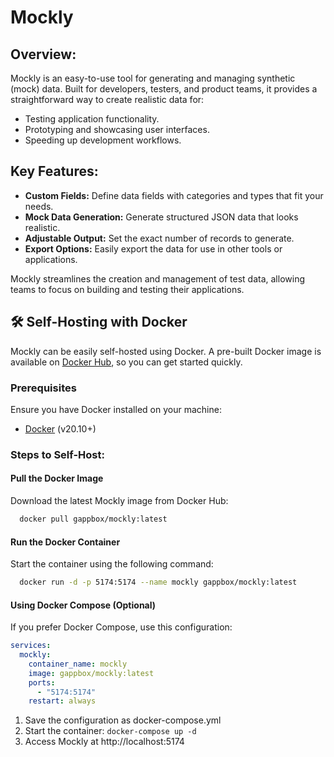 # Mockly

## Overview:

Mockly is an easy-to-use tool for generating and managing synthetic (mock) data. Built for developers, testers, and product teams, it provides a straightforward way to create realistic data for:

- Testing application functionality.
- Prototyping and showcasing user interfaces.
- Speeding up development workflows.

## Key Features:

- **Custom Fields:** Define data fields with categories and types that fit your needs.
- **Mock Data Generation:** Generate structured JSON data that looks realistic.
- **Adjustable Output:** Set the exact number of records to generate.
- **Export Options:** Easily export the data for use in other tools or applications.

Mockly streamlines the creation and management of test data, allowing teams to focus on building and testing their applications.

## 🛠️ Self-Hosting with Docker

Mockly can be easily self-hosted using Docker. A pre-built Docker image is available on [Docker Hub](https://hub.docker.com/r/gappbox/mockly), so you can get started quickly.

### Prerequisites

Ensure you have Docker installed on your machine:
- [Docker](https://docs.docker.com/get-docker/) (v20.10+)

### Steps to Self-Host:

#### Pull the Docker Image

Download the latest Mockly image from Docker Hub:

```bash
  docker pull gappbox/mockly:latest
```

#### Run the Docker Container

Start the container using the following command:

```bash
  docker run -d -p 5174:5174 --name mockly gappbox/mockly:latest
```

#### Using Docker Compose (Optional)

If you prefer Docker Compose, use this configuration:

```yaml
services:
  mockly:
    container_name: mockly
    image: gappbox/mockly:latest
    ports:
      - "5174:5174"
    restart: always
```
1.	Save the configuration as docker-compose.yml
2.	Start the container: `docker-compose up -d`
3.	Access Mockly at http://localhost:5174